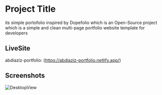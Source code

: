 # Project Title

its simple portofolio inspired by Dopefolio which is an Open-Source project which is a simple and clean multi-page portfolio website template for developers

## LiveSite 

abdiaziz-portfolio: (https://abdiaziz-portfolio.netlify.app/)

## Screenshots

![DesktopView](https://github.com/user-attachments/assets/4ebc1a1a-e0c9-48ee-b7ba-e0ca6de343b9)




